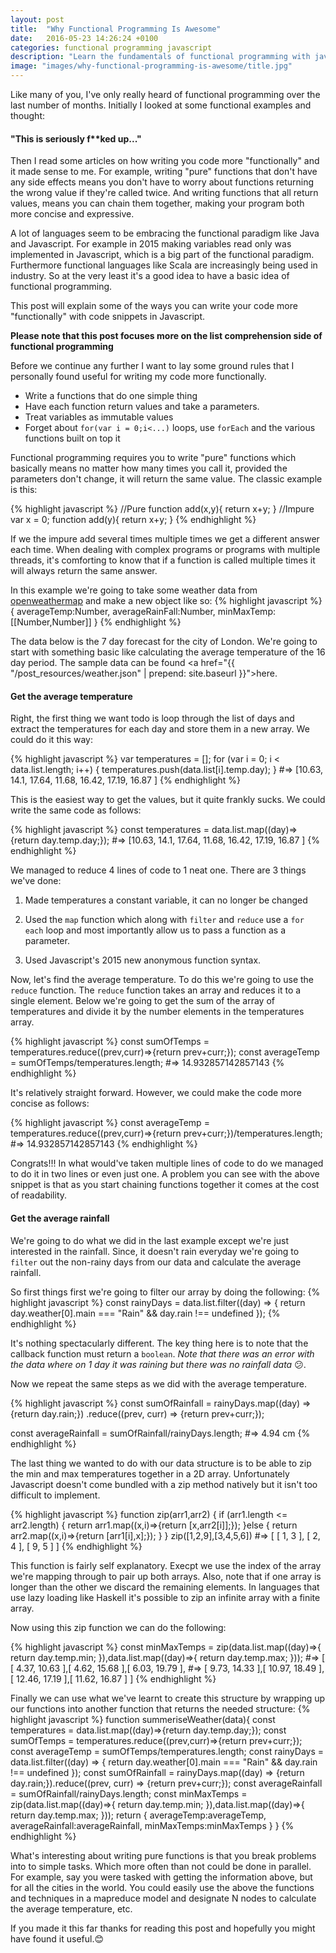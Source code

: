 ```yaml
---
layout: post
title:  "Why Functional Programming Is Awesome"
date:   2016-05-23 14:26:24 +0100
categories: functional programming javascript
description: "Learn the fundamentals of functional programming with javascript"
image: "images/why-functional-programming-is-awesome/title.jpg"
---
```



Like many of you, I've only really heard of functional programming over the last number of months.
Initially I looked at some functional examples and thought:

#### "This is seriously f**ked up..."

Then I read some articles on how writing you code more "functionally" and it made sense to me. For example, writing "pure" functions that don't have any side effects means you don't have to worry about functions returning the wrong value if they're called twice. And writing functions that all return values, means you can chain them together, making your program both more concise and expressive.

A lot of languages seem to be embracing the functional paradigm like Java and Javascript. For example in 2015 making variables read only was implemented in Javascript, which is a big part of the functional paradigm.  Furthermore functional languages like Scala are increasingly being used in industry. So at the very least it's a good idea to have a basic idea of functional programming.

This post will explain some of the ways you can write your code more "functionally" with code snippets in Javascript.

**Please note that this post focuses more on the list comprehension side of functional programming**

Before we continue any further I want to lay some ground rules that I personally found useful for writing my code more functionally.

- Write a functions that do one simple thing
- Have each function return values and take a parameters.
- Treat variables as immutable values
- Forget about `for(var i = 0;i<...)` loops, use `forEach` and the various functions built on top it

Functional programming requires you to write "pure" functions which basically means no matter how many times you call it, provided the parameters don't change, it will return the same value. The classic example is this:

{% highlight javascript %}
//Pure
function add(x,y){
  return x+y;
}
//Impure
var x = 0;
function add(y){
  return x+y;
}
{% endhighlight %}

If we the impure add several times multiple times we get a different answer each time. When dealing with complex programs or programs with multiple threads, it's comforting to know that if a function is called multiple times it will always return the same answer.

In this example we're going to take some weather data from <a href="http://openweathermap.org/">openweathermap</a> and make a new object like so:
{% highlight javascript %}
{
  averageTemp:Number,
  averageRainFall:Number,
  minMaxTemp:[[Number,Number]]
}
{% endhighlight %}

 The data below is the 7 day forecast for the city of London. We're going to start with something basic like calculating the average temperature of the 16 day period. The sample data can be found <a href="{{ "/post_resources/weather.json" | prepend: site.baseurl }}">here</a>.

#### Get the average temperature
Right, the first thing we want todo is loop through the list of days and extract the temperatures for each day and store them in a new array. We could do it this way:

{% highlight javascript %}
var temperatures = [];
for (var i = 0; i < data.list.length; i++) {
 temperatures.push(data.list[i].temp.day);
}
#=>  [10.63, 14.1, 17.64, 11.68, 16.42, 17.19, 16.87 ]
{% endhighlight %}

This is the easiest way to get the values, but it quite frankly sucks. We could write the same code as follows:

{% highlight javascript %}
const temperatures = data.list.map((day)=>{return day.temp.day;});
#=> [10.63, 14.1, 17.64, 11.68, 16.42, 17.19, 16.87 ]
{% endhighlight %}

We managed to reduce 4 lines of code to 1 neat one. There are 3 things we've done:

1. Made temperatures a constant variable, it can no longer be changed

2. Used the `map` function which along with `filter` and `reduce` use a `for each` loop and most importantly allow us to pass a function as a parameter.

3. Used Javascript's 2015 new anonymous function syntax.

Now, let's find the average temperature. To do this we're going to use the `reduce` function. The `reduce` function takes an array and reduces it to a single element. Below we're going to get the sum of the array of temperatures and divide it by the number elements in the temperatures array.

{% highlight javascript %}
const sumOfTemps = temperatures.reduce((prev,curr)=>{return prev+curr;});
const averageTemp = sumOfTemps/temperatures.length;
#=> 14.932857142857143
{% endhighlight %}

It's relatively straight forward. However, we could make the code more concise as follows:

{% highlight javascript %}
const averageTemp = temperatures.reduce((prev,curr)=>{return prev+curr;})/temperatures.length;
#=> 14.932857142857143
{% endhighlight %}

Congrats!!! In what would've taken multiple lines of code to do we managed to do it in two lines or even just one. A problem you can see with the above snippet is that as you start chaining functions together it comes at the cost of readability.

#### Get the average rainfall

We're going to do what we did in the last example except we're just interested in the rainfall. Since, it doesn't rain everyday we're going to `filter` out the non-rainy days from our data and calculate the average rainfall.

So first things first we're going to filter our array by doing the following:
{% highlight javascript %}
const rainyDays = data.list.filter((day) => {
  return day.weather[0].main === "Rain" && day.rain !== undefined
});
{% endhighlight %}

It's nothing spectacularly different. The key thing here is to note that the callback function must return a `boolean`. <i>Note that there was an error with the data where on 1 day it was raining but there was no rainfall data</i> 😕.

Now we repeat the same steps as we did with the average temperature.

{% highlight javascript %}
const sumOfRainfall = rainyDays.map((day) => {return day.rain;})
  .reduce((prev, curr) => {return prev+curr;});

const averageRainfall = sumOfRainfall/rainyDays.length;
#=> 4.94 cm
{% endhighlight %}

The last thing we wanted to do with our data structure is to be able to zip the min and max temperatures together in a 2D array. Unfortunately Javascript doesn't come bundled with a zip method natively but it isn't too difficult to implement.

{% highlight javascript %}
function zip(arr1,arr2) {
  if (arr1.length <= arr2.length) {
    return arr1.map((x,i)=>{return [x,arr2[i]];});
  }else {
    return arr2.map((x,i)=>{return [arr1[i],x];});
  }
}
zip([1,2,9],[3,4,5,6])
#=> [ [ 1, 3 ], [ 2, 4 ], [ 9, 5 ] ]
{% endhighlight %}

This function is fairly self explanatory. Execpt we use the index of the array we're mapping through to pair up both arrays. Also, note that if one array is longer than the other we discard the remaining elements. In languages that use lazy loading like Haskell it's possible to zip an infinite array with a finite array.

Now using this zip function we can do the following:

{% highlight javascript %}
const minMaxTemps =
  zip(data.list.map((day)=>{
    return day.temp.min;
  }),data.list.map((day)=>{
      return day.temp.max;
    }));
#=> [ [ 4.37, 10.63 ],[ 4.62, 15.68 ],[ 6.03, 19.79 ],
#=> [ 9.73, 14.33 ],[ 10.97, 18.49 ],[ 12.46, 17.19 ],[ 11.62, 16.87 ] ]
{% endhighlight %}

Finally we can use what we've learnt to create this structure by wrapping up our functions into another function that returns the needed structure:
{% highlight javascript %}
function summeriseWeather(data){
  const temperatures = data.list.map((day)=>{return day.temp.day;});
  const sumOfTemps = temperatures.reduce((prev,curr)=>{return prev+curr;});
  const averageTemp = sumOfTemps/temperatures.length;
  const rainyDays =
  data.list.filter((day) => {
    return day.weather[0].main === "Rain" && day.rain !== undefined
  });
  const sumOfRainfall =
  rainyDays.map((day) => {return day.rain;}).reduce((prev, curr) => {return prev+curr;});
  const averageRainfall = sumOfRainfall/rainyDays.length;
  const minMaxTemps =
  zip(data.list.map((day)=>{
    return day.temp.min;
  }),data.list.map((day)=>{
      return day.temp.max;
    }));
  return {
    averageTemp:averageTemp,
    averageRainfall:averageRainfall,
    minMaxTemps:minMaxTemps
  }
}
{% endhighlight %}

What's interesting about writing pure functions is that you break problems into to simple tasks. Which more often than not could be done in parallel. For example, say you were tasked with getting the information above, but for all the cities in the world. You could easily use the above the functions and techniques in a mapreduce model and designate N nodes to calculate the  average temperature, etc.

If you made it this far thanks for reading this post and hopefully you might have found it useful.😊
